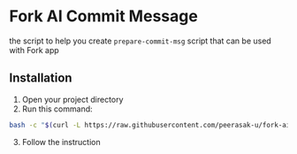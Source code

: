 # Fork AI Commit Message

the script to help you create `prepare-commit-msg` script that can be used with Fork app

## Installation
1. Open your project directory
2. Run this command: 
```bash
bash -c "$(curl -L https://raw.githubusercontent.com/peerasak-u/fork-ai-commit-msg/main/install.sh)"
```
3. Follow the instruction 

